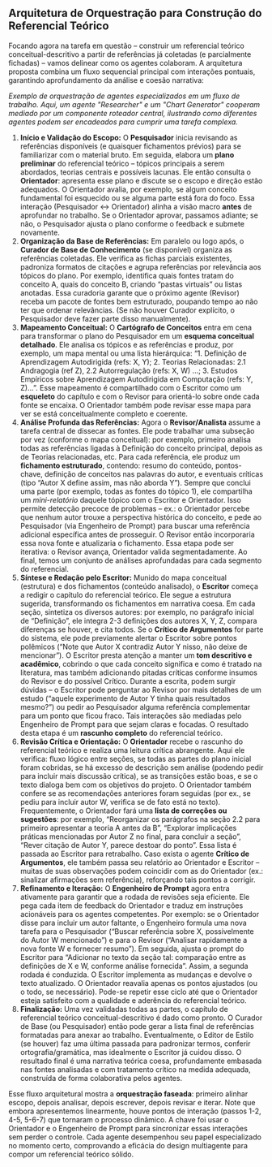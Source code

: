 ## Arquitetura de Orquestração para Construção do Referencial Teórico

Focando agora na tarefa em questão – construir um referencial teórico conceitual-descritivo a partir de referências já coletadas (e parcialmente fichadas) – vamos delinear como os agentes colaboram. A arquitetura proposta combina um fluxo sequencial principal com interações pontuais, garantindo aprofundamento da análise e coesão narrativa:

_Exemplo de orquestração de agentes especializados em um fluxo de trabalho. Aqui, um agente "Researcher" e um "Chart Generator" cooperam mediado por um componente roteador central, ilustrando como diferentes agentes podem ser encadeados para cumprir uma tarefa complexa._

1. **Início e Validação do Escopo:** O **Pesquisador** inicia revisando as referências disponíveis (e quaisquer fichamentos prévios) para se familiarizar com o material bruto. Em seguida, elabora um **plano preliminar** do referencial teórico – tópicos principais a serem abordados, teorias centrais e possíveis lacunas. Ele então consulta o **Orientador**: apresenta esse plano e discute se o escopo e direção estão adequados. O Orientador avalia, por exemplo, se algum conceito fundamental foi esquecido ou se alguma parte está fora do foco. Essa interação (Pesquisador ↔ Orientador) alinha a visão macro **antes** de aprofundar no trabalho. Se o Orientador aprovar, passamos adiante; se não, o Pesquisador ajusta o plano conforme o feedback e submete novamente.
2. **Organização da Base de Referências:** Em paralelo ou logo após, o **Curador de Base de Conhecimento** (se disponível) organiza as referências coletadas. Ele verifica as fichas parciais existentes, padroniza formatos de citações e agrupa referências por relevância aos tópicos do plano. Por exemplo, identifica quais fontes tratam do conceito A, quais do conceito B, criando “pastas virtuais” ou listas anotadas. Essa curadoria garante que o próximo agente (Revisor) receba um pacote de fontes bem estruturado, poupando tempo ao não ter que ordenar relevâncias. (Se não houver Curador explícito, o Pesquisador deve fazer parte disso manualmente).
3. **Mapeamento Conceitual:** O **Cartógrafo de Conceitos** entra em cena para transformar o plano do Pesquisador em um **esquema conceitual detalhado**. Ele analisa os tópicos e as referências e produz, por exemplo, um mapa mental ou uma lista hierárquica: “1. Definição de Aprendizagem Autodirigida (refs: X, Y); 2. Teorias Relacionadas: 2.1 Andragogia (ref Z), 2.2 Autorregulação (refs: X, W) ...; 3. Estudos Empíricos sobre Aprendizagem Autodirigida em Computação (refs: Y, Z)...”. Esse mapeamento é compartilhado com o Escritor como um **esqueleto** do capítulo e com o Revisor para orientá-lo sobre onde cada fonte se encaixa. O Orientador também pode revisar esse mapa para ver se está conceitualmente completo e coerente.
4. **Análise Profunda das Referências:** Agora o **Revisor/Analista** assume a tarefa central de dissecar as fontes. Ele pode trabalhar uma subseção por vez (conforme o mapa conceitual): por exemplo, primeiro analisa todas as referências ligadas à Definição do conceito principal, depois as de Teorias relacionadas, etc. Para cada referência, ele produz um **fichamento estruturado**, contendo: resumo do conteúdo, pontos-chave, definição de conceitos nas palavras do autor, e eventuais críticas (tipo “Autor X define assim, mas não aborda Y”). Sempre que conclui uma parte (por exemplo, todas as fontes do tópico 1), ele compartilha um _mini-relatório_ daquele tópico com o Escritor e Orientador. Isso permite detecção precoce de problemas – ex.: o Orientador percebe que nenhum autor trouxe a perspectiva histórica do conceito, e pede ao Pesquisador (via Engenheiro de Prompt) para buscar uma referência adicional específica antes de prosseguir. O Revisor então incorporaria essa nova fonte e atualizaria o fichamento. Essa etapa pode ser iterativa: o Revisor avança, Orientador valida segmentadamente. Ao final, temos um conjunto de análises aprofundadas para cada segmento do referencial.
5. **Síntese e Redação pelo Escritor:** Munido do mapa conceitual (estrutura) e dos fichamentos (conteúdo analisado), o **Escritor** começa a redigir o capítulo do referencial teórico. Ele segue a estrutura sugerida, transformando os fichamentos em narrativa coesa. Em cada seção, sintetiza os diversos autores: por exemplo, no parágrafo inicial de “Definição”, ele integra 2-3 definições dos autores X, Y, Z, compara diferenças se houver, e cita todos. Se o **Crítico de Argumentos** for parte do sistema, ele pode previamente alertar o Escritor sobre pontos polêmicos (“Note que Autor X contradiz Autor Y nisso, não deixe de mencionar”). O Escritor presta atenção a manter um **tom descritivo e acadêmico**, cobrindo o que cada conceito significa e como é tratado na literatura, mas também adicionando pitadas críticas conforme insumos do Revisor e do possível Crítico. Durante a escrita, podem surgir dúvidas – o Escritor pode perguntar ao Revisor por mais detalhes de um estudo (“aquele experimento de Autor Y tinha quais resultados mesmo?”) ou pedir ao Pesquisador alguma referência complementar para um ponto que ficou fraco. Tais interações são mediadas pelo Engenheiro de Prompt para que sejam claras e focadas. O resultado desta etapa é um **rascunho completo** do referencial teórico.
6. **Revisão Crítica e Orientação:** O **Orientador** recebe o rascunho do referencial teórico e realiza uma leitura crítica abrangente. Aqui ele verifica: fluxo lógico entre seções, se todas as partes do plano inicial foram cobridas, se há excesso de descrição sem análise (podendo pedir para incluir mais discussão crítica), se as transições estão boas, e se o texto dialoga bem com os objetivos do projeto. O Orientador também confere se as recomendações anteriores foram seguidas (por ex., se pediu para incluir autor W, verifica se de fato está no texto). Frequentemente, o Orientador fará uma **lista de correções ou sugestões**: por exemplo, “Reorganizar os parágrafos na seção 2.2 para primeiro apresentar a teoria A antes da B”, “Explorar implicações práticas mencionadas por Autor Z no final, para concluir a seção”, “Rever citação de Autor Y, parece destoar do ponto”. Essa lista é passada ao Escritor para retrabalho. Caso exista o agente **Crítico de Argumentos**, ele também passa seu relatório ao Orientador e Escritor – muitas de suas observações podem coincidir com as do Orientador (ex.: sinalizar afirmações sem referência), reforçando tais pontos a corrigir.
7. **Refinamento e Iteração:** O **Engenheiro de Prompt** agora entra ativamente para garantir que a rodada de revisões seja eficiente. Ele pega cada item de feedback do Orientador e traduz em instruções acionáveis para os agentes competentes. Por exemplo: se o Orientador disse para incluir um autor faltante, o Engenheiro formula uma nova tarefa para o Pesquisador (“Buscar referência sobre X, possivelmente do Autor W mencionado”) e para o Revisor (“Analisar rapidamente a nova fonte W e fornecer resumo”). Em seguida, ajusta o prompt do Escritor para “Adicionar no texto da seção tal: comparação entre as definições de X e W, conforme análise fornecida”. Assim, a segunda rodada é conduzida. O Escritor implementa as mudanças e devolve o texto atualizado. O Orientador reavalia apenas os pontos ajustados (ou o todo, se necessário). Pode-se repetir esse ciclo até que o Orientador esteja satisfeito com a qualidade e aderência do referencial teórico.
8. **Finalização:** Uma vez validadas todas as partes, o capítulo de referencial teórico conceitual-descritivo é dado como pronto. O Curador de Base (ou Pesquisador) então pode gerar a lista final de referências formatadas para anexar ao trabalho. Eventualmente, o Editor de Estilo (se houver) faz uma última passada para padronizar termos, conferir ortografia/gramática, mas idealmente o Escritor já cuidou disso. O resultado final é uma narrativa teórica coesa, profundamente embasada nas fontes analisadas e com tratamento crítico na medida adequada, construída de forma colaborativa pelos agentes.

Esse fluxo arquitetural mostra a **orquestração faseada**: primeiro alinhar escopo, depois analisar, depois escrever, depois revisar e iterar. Note que embora apresentemos linearmente, houve pontos de interação (passos 1-2, 4-5, 5-6-7) que tornaram o processo dinâmico. A chave foi usar o Orientador e o Engenheiro de Prompt para sincronizar essas interações sem perder o controle. Cada agente desempenhou seu papel especializado no momento certo, comprovando a eficácia do design multiagente para compor um referencial teórico sólido.
